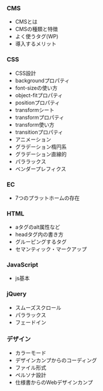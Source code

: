 ### CMS
- CMSとは
- CMSの種類と特徴
- よく使うタグ(WP)
- 導入するメリット

### CSS
- CSS設計
- backgroundプロパティ
- font-sizeの使い方
- object-fitプロパティ
- positionプロパティ
- transformシート
- transformプロパティ
- transform使い方
- transitionプロパティ
- アニメーション
- グラデーション楕円系
- グラデーション直線的
- パララックス
- ベンダープレフィクス

### EC
- 7つのプラットホームの存在

### HTML
- aタグのalt属性など
- headタグ内の書き方
- グルーピングするタグ
- セマンティック・マークアップ

### JavaScript
- js基本

### jQuery
- スムーズスクロール
- パララックス
- フェードイン

### デザイン
- カラーモード
- デザインカンプからのコーディング
- ファイル形式
- ペルソナ設計
- 仕様書からのWebデザインカンプ
